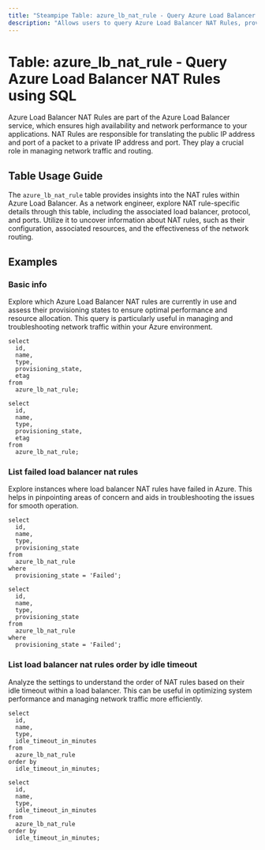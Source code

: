 ```yaml
---
title: "Steampipe Table: azure_lb_nat_rule - Query Azure Load Balancer NAT Rules using SQL"
description: "Allows users to query Azure Load Balancer NAT Rules, providing insights into the network traffic routing configurations."
---
```


# Table: azure_lb_nat_rule - Query Azure Load Balancer NAT Rules using SQL

Azure Load Balancer NAT Rules are part of the Azure Load Balancer service, which ensures high availability and network performance to your applications. NAT Rules are responsible for translating the public IP address and port of a packet to a private IP address and port. They play a crucial role in managing network traffic and routing.

## Table Usage Guide

The `azure_lb_nat_rule` table provides insights into the NAT rules within Azure Load Balancer. As a network engineer, explore NAT rule-specific details through this table, including the associated load balancer, protocol, and ports. Utilize it to uncover information about NAT rules, such as their configuration, associated resources, and the effectiveness of the network routing.

## Examples

### Basic info
Explore which Azure Load Balancer NAT rules are currently in use and assess their provisioning states to ensure optimal performance and resource allocation. This query is particularly useful in managing and troubleshooting network traffic within your Azure environment.

```sql+postgres
select
  id,
  name,
  type,
  provisioning_state,
  etag
from
  azure_lb_nat_rule;
```

```sql+sqlite
select
  id,
  name,
  type,
  provisioning_state,
  etag
from
  azure_lb_nat_rule;
```

### List failed load balancer nat rules
Explore instances where load balancer NAT rules have failed in Azure. This helps in pinpointing areas of concern and aids in troubleshooting the issues for smooth operation.

```sql+postgres
select
  id,
  name,
  type,
  provisioning_state
from
  azure_lb_nat_rule
where
  provisioning_state = 'Failed';
```

```sql+sqlite
select
  id,
  name,
  type,
  provisioning_state
from
  azure_lb_nat_rule
where
  provisioning_state = 'Failed';
```

### List load balancer nat rules order by idle timeout
Analyze the settings to understand the order of NAT rules based on their idle timeout within a load balancer. This can be useful in optimizing system performance and managing network traffic more efficiently.

```sql+postgres
select
  id,
  name,
  type,
  idle_timeout_in_minutes
from
  azure_lb_nat_rule
order by 
  idle_timeout_in_minutes;
```

```sql+sqlite
select
  id,
  name,
  type,
  idle_timeout_in_minutes
from
  azure_lb_nat_rule
order by 
  idle_timeout_in_minutes;
```